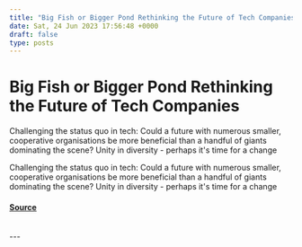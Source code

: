 ```yaml
---
title: "Big Fish or Bigger Pond Rethinking the Future of Tech Companies"
date: Sat, 24 Jun 2023 17:56:48 +0000
draft: false
type: posts
---
```

# Big Fish or Bigger Pond Rethinking the Future of Tech Companies





Challenging the status quo in tech: Could a future with numerous smaller, cooperative organisations be more beneficial than a handful of giants dominating the scene? Unity in diversity - perhaps it's time for a change

Challenging the status quo in tech: Could a future with numerous smaller, cooperative organisations be more beneficial than a handful of giants dominating the scene? Unity in diversity - perhaps it's time for a change

#### [Source](https://blog.anantshri.info/big-fish-or-bigger-pond-rethinking-the-future-of-tech-companies/)

<br/>
---
